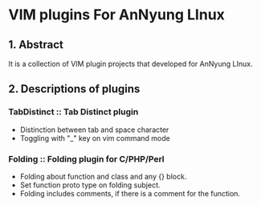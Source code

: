 VIM plugins For AnNyung LInux
===

## 1. Abstract
It is a collection of VIM plugin projects that developed for AnNyung LInux.

## 2. Descriptions of plugins

### TabDistinct :: Tab Distinct plugin

 * Distinction between tab and space character
 * Toggling with "_" key on vim command mode

### Folding :: Folding plugin for C/PHP/Perl

 * Folding about function and class and any {} block.
 * Set function proto type on folding subject.
 * Folding includes comments, if there is a comment for the function.

